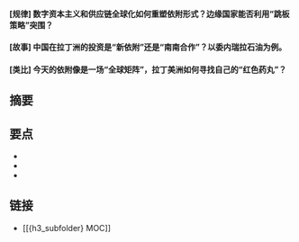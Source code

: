 #### [规律] 数字资本主义和供应链全球化如何重塑依附形式？边缘国家能否利用“跳板策略”突围？


#### [故事] 中国在拉丁洲的投资是“新依附”还是“南南合作”？以委内瑞拉石油为例。


#### [类比] 今天的依附像是一场“全球矩阵”，拉丁美洲如何寻找自己的“红色药丸”？


## 摘要


## 要点

- 
- 
- 

## 链接

- [[{h3_subfolder} MOC]]
